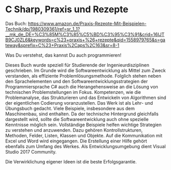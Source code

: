 # C Sharp, Praxis und Rezepte

Das Buch: 
https://www.amazon.de/Praxis-Rezepte-Mit-Beispielen-Technik/dp/1980309361/ref=sr_1_1?__mk_de_DE=%C3%85M%C3%85%C5%BD%C3%95%C3%91&crid=16IJTB9CJ0ZL6&keywords=c%23+praxis+%26+rezepte&qid=1558979765&s=gateway&sprefix=C%23+Praxis%2Caps%2C163&sr=8-1

Was Du verstehst, das kannst Du auch programmieren! 

Dieses Buch wurde speziell für Studierende der Ingenieurdisziplinen geschrieben. Im Grunde wird die Softwareentwicklung als Mittel zum Zweck verstanden, als effiziente Problemlösungsmethode. Folglich stehen neben den Sprachelementen und den Softwareentwicklungsstrategien der Programmiersprache C# auch die Herangehensweise an die Lösung von technischen Problemstellungen im Fokus. Kompetenzen, wie die Problemanalyse, das Strukturieren und das Entwickeln von Algorithmen sind der eigentlichen Codierung voranzustellen. Das Werk ist als Lehr- und Übungsbuch gedacht. Viele Beispiele, insbesondere aus dem Maschinenbau, sind enthalten. Da der technische Hintergrund gleichfalls dargestellt wird, sollte die Softwareentwicklung auch ohne spezielle Kenntnisse möglich sein. Vollständige Beispiele helfen wichtige Strategien zu verstehen und anzuwenden. Dazu gehören Kontrollstrukturen, Methoden, Felder, Listen, Klassen und Objekte. Auf die Kommunikation mit Excel und Word wird eingegangen. Die Erstellung einer Hilfe gehört ebenfalls zum Umfang des Werkes. Als Entwicklungsumgebung dient Visual Studio 2017 Community.

Die Verwirklichung eigener Ideen ist die beste Erfolgsgarantie.

